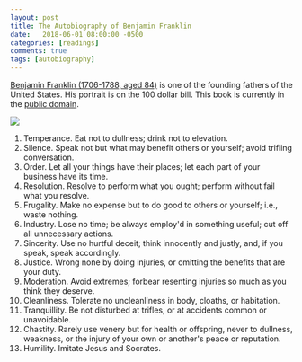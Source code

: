 ```yaml
---
layout: post
title: The Autobiography of Benjamin Franklin
date:   2018-06-01 08:00:00 -0500
categories: [readings]
comments: true
tags: [autobiography]
---
```


[Benjamin Franklin (1706-1788, aged 84)](https://en.wikipedia.org/wiki/Benjamin_Franklin) is one of the founding fathers of the United States.
His portrait is on the 100 dollar bill.
This book is currently in the [public domain](https://en.wikipedia.org/wiki/Public_domain).

<a target="_blank"  href="https://www.amazon.com/gp/product/0486290735/ref=as_li_tl?ie=UTF8&camp=1789&creative=9325&creativeASIN=0486290735&linkCode=as2&tag=nosarthur2016-20&linkId=db623e01ed88802dd882a36ebce5e366"><img border="0" src="//ws-na.amazon-adsystem.com/widgets/q?_encoding=UTF8&MarketPlace=US&ASIN=0486290735&ServiceVersion=20070822&ID=AsinImage&WS=1&Format=_SL250_&tag=nosarthur2016-20" ></a><img src="//ir-na.amazon-adsystem.com/e/ir?t=nosarthur2016-20&l=am2&o=1&a=0486290735" width="1" height="1" border="0" alt="" style="border:none !important; margin:0px !important;" />

1. Temperance. Eat not to dullness; drink not to elevation.
1. Silence. Speak not but what may benefit others or yourself; avoid trifling conversation.
1. Order. Let all your things have their places; let each part of your business have its time.
1. Resolution. Resolve to perform what you ought; perform without fail what you resolve.
1. Frugality. Make no expense but to do good to others or yourself; i.e., waste nothing.
1. Industry. Lose no time; be always employ'd in something useful; cut off all unnecessary actions.
1. Sincerity. Use no hurtful deceit; think innocently and justly, and, if you speak, speak accordingly.
1. Justice. Wrong none by doing injuries, or omitting the benefits that are your duty.
1. Moderation. Avoid extremes; forbear resenting injuries so much as you think they deserve.
1. Cleanliness. Tolerate no uncleanliness in body, cloaths, or habitation.
1. Tranquillity. Be not disturbed at trifles, or at accidents common or unavoidable.
1. Chastity. Rarely use venery but for health or offspring, never to dullness, weakness, or the injury of your own or another's peace or reputation.
1. Humility. Imitate Jesus and Socrates.
